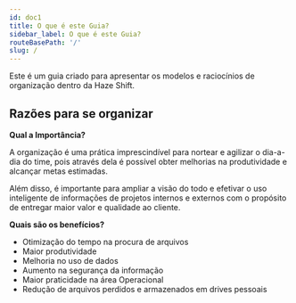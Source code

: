 ```yaml
---
id: doc1
title: O que é este Guia?
sidebar_label: O que é este Guia?
routeBasePath: '/'
slug: /
---
```

Este é um guia criado para apresentar os modelos e raciocínios de organização dentro da Haze Shift.

## Razões para se organizar

**Qual a Importância?**

A organização é uma prática  imprescindível para nortear e agilizar o dia-a-dia do time, pois através dela é possível obter melhorias na produtividade e alcançar metas estimadas. 

Além disso, é importante para ampliar a visão do todo e efetivar o uso inteligente de informações de projetos internos e externos com o propósito de entregar maior valor e qualidade ao cliente.


**Quais são os benefícios?**

* Otimização do tempo na procura de arquivos 
* Maior produtividade
* Melhoria no uso de dados
* Aumento na segurança da informação 
* Maior praticidade na área Operacional
* Redução de arquivos perdidos e armazenados em drives pessoais